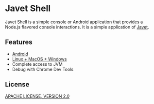 # Javet Shell

Javet Shell is a simple console or Android application that provides a Node.js flavored console interactions. It is a simple application of [Javet](https://github.com/caoccao/Javet).

## Features

- [Android](android)
- [Linux + MacOS + Windows](console)
- Complete access to JVM
- Debug with Chrome Dev Tools

## License

[APACHE LICENSE, VERSION 2.0](https://github.com/caoccao/Javet/blob/main/LICENSE)
